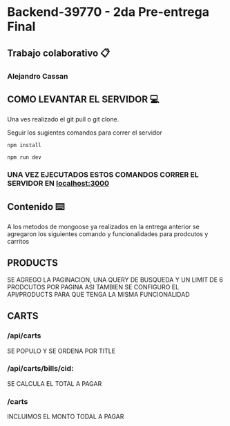 # Backend-39770 - 2da Pre-entrega Final

## Trabajo colaborativo 📋

### Alejandro Cassan

## COMO LEVANTAR EL SERVIDOR 💻

Una ves realizado el git pull o git clone.

Seguir los sugientes comandos para correr el servidor

```
npm install

npm run dev

```

### UNA VEZ EJECUTADOS ESTOS COMANDOS CORRER EL SERVIDOR EN [localhost:3000](localhost:3000)

## Contenido ⌨️

A los metodos de mongoose ya realizados en la entrega anterior se agregaron los siguientes comando y funcionalidades para prodcutos y carritos

## PRODUCTS

SE AGREGO LA PAGINACION, UNA QUERY DE BUSQUEDA Y UN LIMIT DE 6 PRODCUTOS POR PAGINA
ASI TAMBIEN SE CONFIGURO EL API/PRODUCTS PARA QUE TENGA LA MISMA FUNCIONALIDAD

## CARTS

### /api/carts

SE POPULO Y SE ORDENA POR TITLE

### /api/carts/bills/cid:

SE CALCULA EL TOTAL A PAGAR

### /carts

INCLUIMOS EL MONTO TODAL A PAGAR
